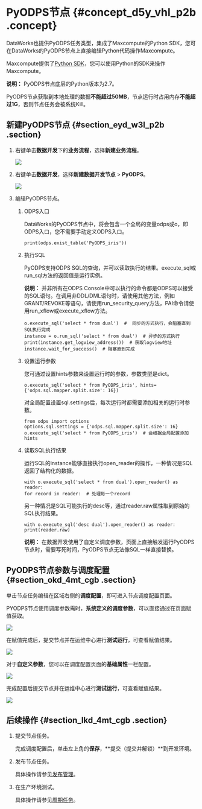 # PyODPS节点 {#concept_d5y_vhl_p2b .concept}

DataWorks也提供PyODPS任务类型，集成了Maxcompute的Python SDK，您可在DataWorks的PyODPS节点上直接编辑Python代码操作Maxcompute。

Maxcompute提供了[Python SDK](https://www.alibabacloud.com/help/doc-detail/34615.htm)，您可以使用Python的SDK来操作Maxcompute。

**说明：** PyODPS节点底层的Python版本为2.7。

PyODPS节点获取到本地处理的数据**不能超过50MB**，节点运行时占用内存**不能超过1G**，否则节点任务会被系统Kill。

## 新建PyODPS节点 {#section_eyd_w3l_p2b .section}

1.  右键单击**数据开发**下的**业务流程**，选择**新建业务流程**。

    ![](http://static-aliyun-doc.oss-cn-hangzhou.aliyuncs.com/assets/img/16292/15450134077651_zh-CN.png)

2.  右键单击**数据开发**，选择**新建数据开发节点** \> **PyODPS**。

    ![](http://static-aliyun-doc.oss-cn-hangzhou.aliyuncs.com/assets/img/16295/15450134077741_zh-CN.png)

3.  编辑PyODPS节点。
    1.  ODPS入口

        DataWorks的PyODPS节点中，将会包含一个全局的变量odps或o，即ODPS入口，您不需要手动定义ODPS入口。

        ```
        print(odps.exist_table('PyODPS_iris'))
        ```

    2.  执行SQL

        PyODPS支持ODPS SQL的查询，并可以读取执行的结果。execute\_sql或run\_sql方法的返回值是运行实例。

        **说明：** 并非所有在ODPS Console中可以执行的命令都是ODPS可以接受的SQL语句。在调用非DDL/DML语句时，请使用其他方法，例如GRANT/REVOKE等语句，请使用run\_security\_query方法，PAI命令请使用run\_xflow或execute\_xflow方法。

        ```
        o.execute_sql('select * from dual')  #  同步的方式执行，会阻塞直到SQL执行完成
        instance = o.run_sql('select * from dual')  # 异步的方式执行
        print(instance.get_logview_address())  # 获取logview地址
        instance.wait_for_success()  # 阻塞直到完成
        ```

    3.  设置运行参数

        您可通过设置hints参数来设置运行时的参数，参数类型是dict。

        ```
        o.execute_sql('select * from PyODPS_iris', hints={'odps.sql.mapper.split.size': 16})
        ```

        对全局配置设置sql.settings后，每次运行时都需要添加相关的运行时参数。

        ```
        from odps import options
        options.sql.settings = {'odps.sql.mapper.split.size': 16}
        o.execute_sql('select * from PyODPS_iris')  # 会根据全局配置添加hints
        ```

    4.  读取SQL执行结果

        运行SQL的instance能够直接执行open\_reader的操作，一种情况是SQL返回了结构化的数据。

        ```
        with o.execute_sql('select * from dual').open_reader() as reader:
        for record in reader:  # 处理每一个record
        ```

        另一种情况是SQL可能执行的desc等，通过reader.raw属性取到原始的SQL执行结果。

        ```
        with o.execute_sql('desc dual').open_reader() as reader:
        print(reader.raw)
        ```

        **说明：** 在数据开发使用了自定义调度参数，页面上直接触发运行PyODPS节点时，需要写死时间，PyODPS节点无法像SQL一样直接替换。


## PyODPS节点参数与调度配置 {#section_okd_4mt_cgb .section}

单击节点任务编辑在区域右侧的**调度配置**，即可进入节点调度配置页面。

PYODPS节点使用调度参数需时，**系统定义的调度参数**，可以直接通过在页面赋值获取。

![](http://static-aliyun-doc.oss-cn-hangzhou.aliyuncs.com/assets/img/16295/154501340734264_zh-CN.png)

在赋值完成后，提交节点并在运维中心进行**测试运行**，可查看赋值结果。

![](http://static-aliyun-doc.oss-cn-hangzhou.aliyuncs.com/assets/img/16295/154501340734265_zh-CN.png)

对于**自定义参数**，您可以在调度配置页面的**基础属性**一栏配置。

![](http://static-aliyun-doc.oss-cn-hangzhou.aliyuncs.com/assets/img/16295/154501340734268_zh-CN.png)

完成配置后提交节点并在运维中心进行**测试运行**，可查看赋值结果。

![](http://static-aliyun-doc.oss-cn-hangzhou.aliyuncs.com/assets/img/16295/154501340734289_zh-CN.png)

## 后续操作 {#section_lkd_4mt_cgb .section}

1.  提交节点任务。

    完成调度配置后，单击左上角的**保存**，**提交（提交并解锁）**到开发环境。

2.  发布节点任务。

    具体操作请参见[发布管理](intl.zh-CN/使用指南/数据开发/发布管理/任务发布.md#)。

3.  在生产环境测试。

    具体操作请参见[周期任务](intl.zh-CN/使用指南/运维中心/任务列表/周期任务.md#)。


